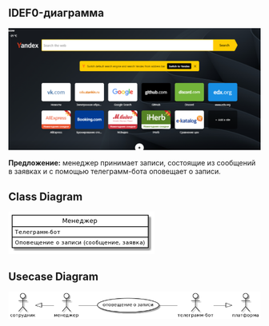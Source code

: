 ## IDEF0-диаграмма

![](https://github.com/Hashmat-H/Hashmat-H/blob/main/Снимок%20экрана%202021-12-22%20141940.png)

**Предложение:** менеджер принимает записи, состоящие из сообщений в заявках и с помощью телеграмм-бота оповещает о записи.

## Class Diagram

![](https://github.com/Leo-alt-droid/Leonid-Cheshkov/blob/main/lab1/classovaya%20diagramma.png)

## Usecase Diagram

![](https://github.com/Leo-alt-droid/Leonid-Cheshkov/blob/main/lab1/usecase%20diagramm.png)
